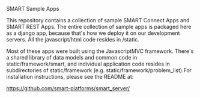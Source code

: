 SMART Sample Apps

This repository contains a collection of sample SMART Connect Apps and SMART REST Apps.
The entire collection of sample apps is packaged here as a django app,
because that's how we deploy it on our development servers.  All the
javascript/html code resides in /static.

Most of these apps were built using the JavascriptMVC framework.
There's a shared library of data models and common code in
static/framework/smart, and individual application code resides in
subdirectories of static/framework
(e.g. static/framework/problem_list).For installation instructions, please see the README at:

  https://github.com/smart-platforms/smart_server/
